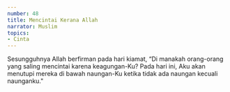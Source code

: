```yaml
---
number: 48
title: Mencintai Kerana Allah
narrator: Muslim
topics:
- Cinta
---
```


Sesungguhnya Allah berfirman pada hari kiamat, “Di manakah orang-orang yang saling mencintai karena keagungan-Ku? Pada hari ini, Aku akan menutupi mereka di bawah naungan-Ku ketika tidak ada naungan kecuali naunganku."
